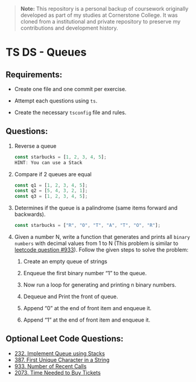 > **Note:** This repository is a personal backup of coursework originally developed as part of my studies at Cornerstone College. It was cloned from a institutional and private repository to preserve my contributions and development history.

# TS DS - Queues

## Requirements:

-   Create one file and one commit per exercise.

-   Attempt each questions using `ts`.

-   Create the necessary `tsconfig` file and rules.

## Questions:

1.  Reverse a queue

    ```js
    const starbucks = [1, 2, 3, 4, 5];
    HINT: You can use a Stack
    ```

2.  Compare if 2 queues are equal

    ```js
    const q1 = [1, 2, 3, 4, 5];
    const q2 = [5, 4, 3, 2, 1];
    const q3 = [1, 2, 3, 4, 5];
    ```

3.  Determines if the queue is a palindrome (same items forward and backwards).

    ```js
    const starbucks = ["R", "O", "T", "A", "T", "O", "R"];
    ```

4.  Given a number N, write a function that generates and prints all `binary numbers` with decimal values from 1 to N (This problem is similar to [leetcode question #933](https://leetcode.com/problems/number-of-recent-calls/description/?envType=problem-list-v2&envId=queue&difficulty=EASY)).
    Follow the given steps to solve the problem:

    1.  Create an empty queue of strings

    2.  Enqueue the first binary number “1” to the queue.

    3.  Now run a loop for generating and printing n binary numbers.

    4.  Dequeue and Print the front of queue.

    5.  Append “0” at the end of front item and enqueue it.

    6.  Append “1” at the end of front item and enqueue it.

## Optional Leet Code Questions: 

 * [232. Implement Queue using Stacks](https://leetcode.com/problems/implement-queue-using-stacks/description/?envType=problem-list-v2&envId=queue&difficulty=EASY)
 * [387. First Unique Character in a String](https://leetcode.com/problems/first-unique-character-in-a-string/description/?envType=problem-list-v2&envId=queue&difficulty=EASY)
 * [933. Number of Recent Calls](https://leetcode.com/problems/number-of-recent-calls/description/?envType=problem-list-v2&envId=queue&difficulty=EASY) 
 * [2073. Time Needed to Buy Tickets](https://leetcode.com/problems/time-needed-to-buy-tickets/description/?envType=problem-list-v2&envId=queue&difficulty=EASY)

